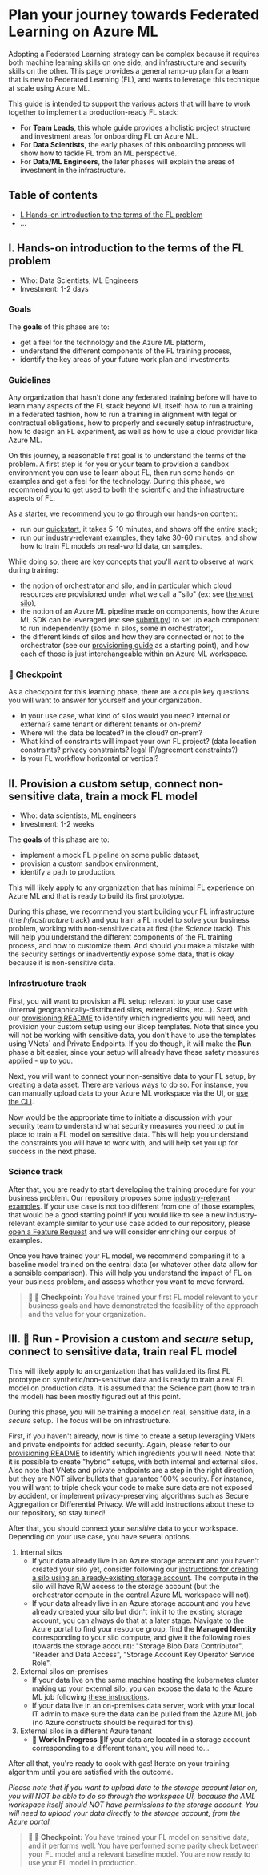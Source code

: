 # Plan your journey towards Federated Learning on Azure ML

Adopting a Federated Learning strategy can be complex because it requires both machine learning skills on one side, and infrastructure and security skills on the other. This page provides a general ramp-up plan for a team that is new to Federated Learning (FL), and wants to leverage this technique at scale using Azure ML.

This guide is intended to support the various actors that will have to work together to implement a production-ready FL stack:

- For **Team Leads**, this whole guide provides a holistic project structure and investment areas for onboarding FL on Azure ML.
- For **Data Scientists**, the early phases of this onboarding process will show how to tackle FL from an ML perspective.
- For **Data/ML Engineers**, the later phases will explain the areas of investment in the infrastructure.

## Table of contents

- [I. Hands-on introduction to the terms of the FL problem](#i-hands-on-introduction-to-the-terms-of-the-fl-problem)
- ...

## I. Hands-on introduction to the terms of the FL problem

- Who: Data Scientists, ML Engineers
- Investment: 1-2 days

### Goals

The **goals** of this phase are to:

- get a feel for the technology and the Azure ML platform,
- understand the different components of the FL training process,
- identify the key areas of your future work plan and investments.

### Guidelines

Any organization that hasn't done any federated training before will have to learn many aspects of the FL stack beyond ML itself: how to run a training in a federated fashion, how to run a training in alignment with legal or contractual obligations, how to properly and securely setup infrastructure, how to design an FL experiment, as well as how to use a cloud provider like Azure ML.

On this journey, a reasonable first goal is to understand the terms of the problem. A first step is for you or your team to provision a sandbox environment you can use to learn about FL, then run some hands-on examples and get a feel for the technology. During this phase, we recommend you to get used to both the scientific and the infrastructure aspects of FL.

As a starter, we recommend you to go through our hands-on content:

- run our [quickstart](./quickstart.md), it takes 5-10 minutes, and shows off the entire stack;
- run our [industry-relevant examples](./README.md#real-world-examples), they take 30-60 minutes, and show how to train FL models on real-world data, on samples.

While doing so, there are key concepts that you'll want to observe at work during training:

- the notion of orchestrator and silo, and in particular which cloud resources are provisioned under what we call a "silo" (ex: see [the vnet silo](../provisioning/silo_vnet_newstorage.md)),
- the notion of an Azure ML pipeline made on components, how the Azure ML SDK can be leveraged (ex: see [submit.py](../../examples/pipelines/fl_cross_silo_literal/submit.py)) to set up each component to run independently (some in silos, some in orchestrator),
- the different kinds of silos and how they are connected or not to the orchestrator (see our [provisioning guide](../provisioning/README.md) as a starting point), and how each of those is just interchangeable within an Azure ML workspace.

### :checkered_flag: Checkpoint

As a checkpoint for this learning phase, there are a couple key questions you will want to answer for yourself and your organization.

- In your use case, what kind of silos would you need? internal or external? same tenant or different tenants or on-prem?
- Where will the data be located? in the cloud? on-prem?
- What kind of constraints will impact your own FL project? (data location constraints? privacy constraints? legal IP/agreement constraints?)
- Is your FL workflow horizontal or vertical?

## II. Provision a custom setup, connect non-sensitive data, train a mock FL model

- Who: data scientists, ML engineers
- Investment: 1-2 weeks

The **goals** of this phase are to:

- implement a mock FL pipeline on some public dataset,
- provision a custom sandbox environment,
- identify a path to production.

This will likely apply to any organization that has minimal FL experience on Azure ML and that is ready to build its first prototype.

During this phase, we recommend you start building your FL infrastructure (the _Infrastructure_ track) and you train a FL model to solve your business problem, working with non-sensitive data at first (the _Science_ track). This will help you understand the different components of the FL training process, and how to customize them. And should you make a mistake with the security settings or inadvertently expose some data, that is okay because it is non-sensitive data.

### Infrastructure track

First, you will want to provision a FL setup relevant to your use case (internal geographically-distributed silos, external silos, etc...). Start with our [provisioning README](./provisioning/README.md) to identify which ingredients you will need, and provision your custom setup using our Bicep templates. Note that since you will not be working with sensitive data, you don't have to use the templates using VNets` and Private Endpoints. If you do though, it will make the **Run** phase a bit easier, since your setup will already have these safety measures applied - up to you.

Next, you will want to connect your non-sensitive data to your FL setup, by creating a [data asset](https://learn.microsoft.com/en-us/azure/machine-learning/concept-azure-machine-learning-v2?tabs=cli#data). There are various ways to do so. For instance, you can manually upload data to your Azure ML workspace via the UI, or [use the CLI](https://learn.microsoft.com/en-us/azure/machine-learning/how-to-create-data-assets?tabs=cli).

Now would be the appropriate time to initiate a discussion with your security team to understand what security measures you need to put in place to train a FL model on sensitive data. This will help you understand the constraints you will have to work with, and will help set you up for success in the next phase.

### Science track

After that, you are ready to start developing the training procedure for your business problem. Our repository proposes some [industry-relevant examples](./README.md#real-world-examples). If your use case is not too different from one of those examples, that would be a good starting point! If you would like to see a new industry-relevant example similar to your use case added to our repository, please [open a Feature Request](https://github.com/Azure-Samples/azure-ml-federated-learning/issues/new?assignees=&labels=&template=feature_request.md&title=) and we will consider enriching our corpus of examples.

Once you have trained your FL model, we recommend comparing it to a baseline model trained on the central data (or whatever other data allow for a sensible comparison). This will help you understand the impact of FL on your business problem, and assess whether you want to move forward.

>**:checkered_flag: :walking: Checkpoint:** You have trained your first FL model relevant to your business goals and have demonstrated the feasibility of the approach and the value for your organization.

## III. :running: **Run** - Provision a custom and _secure_ setup, connect to sensitive data, train real FL model

This will likely apply to an organization that has validated its first FL prototype on synthetic/non-sensitive data and is ready to train a real FL model on production data. It is assumed that the Science part (how to train the model) has been mostly figured out at this point.

During this phase, you will be training a model on real, sensitive data, in a _secure_ setup. The focus will be on infrastructure.

First, if you haven't already, now is time to create a setup leveraging VNets and private endpoints for added security. Again, please refer to our [provisioning README](./provisioning/README.md) to identify which ingredients you will need. Note that it is possible to create "hybrid" setups, with both internal and external silos. Also note that VNets and private endpoints are a step in the right direction, but they are NOT silver bullets that guarantee 100% security. For instance, you will want to triple check your code to make sure data are not exposed by accident, or implement privacy-preserving algorithms such as Secure Aggregation or Differential Privacy. We will add instructions about these to our repository, so stay tuned!

After that, you should connect your _sensitive_ data to your workspace. Depending on your use case, you have several options.

1. Internal silos
    - If your data already live in an Azure storage account and you haven't created your silo yet, consider following our [instructions for creating a silo using an already-existing storage account](./provisioning/silo_vnet_existingstorage.md). The compute in the silo will have R/W access to the storage account (but the orchestrator compute in the central Azure ML workspace will not).
    - If your data already live in an Azure storage account and you have already created your silo but didn't link it to the existing storage account, you can always do that at a later stage. Navigate to the Azure portal to find your resource group, find the **Managed Identity** corresponding to your silo compute, and give it the following roles (towards the storage account): "Storage Blob Data Contributor", "Reader and Data Access", "Storage Account Key Operator Service Role".
2. External silos on-premises
    - If your data live on the same machine hosting the kubernetes cluster making up your external silo, you can expose the data to the Azure ML job following [these instructions](./targeted-tutorials/read-local-data-in-k8s-silo.md).
    - If your data live in an on-premises data server, work with your local IT admin to make sure the data can be pulled from the Azure ML job (no Azure constructs should be required for this).
3. External silos in a different Azure tenant
    - :construction: **Work In Progress** :construction:If your data are located in a storage account corresponding to a different tenant, you will need to...

After all that, you're ready to cook with gas! Iterate on your training algorithm until you are satisfied with the outcome.

_Please note that if you want to upload data to the storage account later on, you will NOT be able to do so through the workspace UI, because the AML workspace itself should NOT have permissions to the storage account. You will need to upload your data directly to the storage account, from the Azure portal._

>**:checkered_flag: :running: Checkpoint:** You have trained your FL model on sensitive data, and it performs well. You have performed some parity check between your FL model and a relevant baseline model. You are now ready to use your FL model in production.

<!-- Here below is a stub for the Fly phase. Not sure if we want to tackle this now, or wait till later and we get a better view into what mature organizations will need.-->
<!--
## :airplane: **Fly** - Scale up to production, introduce MLOPS

>**:checkered_flag: :airplane: Checkpoint:** You have one or several FL models deployed in production, and you have introduced MLOPS practices such as automated model evaluation/retraining, process for auditing, etc... 
-->
